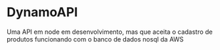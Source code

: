# DynamoAPI

Uma API em node em desenvolvimento, mas que aceita o cadastro de produtos funcionando com o banco de dados nosql da AWS
